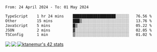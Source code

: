 <!--START_SECTION:waka-->

```txt
From: 24 April 2024 - To: 01 May 2024

TypeScript    1 hr 24 mins    ███████████████████░░░░░░   76.56 %
Other         15 mins         ███▒░░░░░░░░░░░░░░░░░░░░░   13.76 %
JavaScript    5 mins          █▒░░░░░░░░░░░░░░░░░░░░░░░   05.22 %
JSON          2 mins          ▓░░░░░░░░░░░░░░░░░░░░░░░░   02.05 %
TSConfig      1 min           ▒░░░░░░░░░░░░░░░░░░░░░░░░   01.02 %
```

<!--END_SECTION:waka-->
<a href="https://github.com/anuraghazra/github-readme-stats">
  <img align="left" src="https://github-readme-stats.vercel.app/api?username=Tanesan&count_private=true&show_icons=true" />
<img align="left" src="https://github-readme-stats.vercel.app/api/top-langs/?username=Tanesan" />
</a>

[![ktanemur's 42 stats](https://badge42.vercel.app/api/v2/cl1wslf6s002109l771rng2w8/stats?cursusId=21&coalitionId=62)](https://github.com/JaeSeoKim/badge42)
